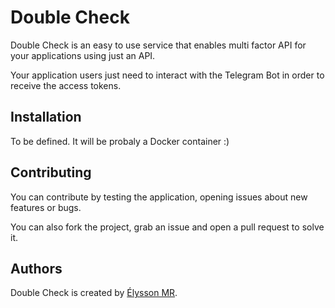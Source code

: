 # Double Check

Double Check is an easy to use service that enables multi factor API for your applications using just an API.

Your application users just need to interact with the Telegram Bot in order to receive the access tokens.

## Installation

To be defined. It will be probaly a Docker container :)

## Contributing

You can contribute by testing the application, opening issues about new features or bugs.

You can also fork the project, grab an issue and open a pull request to solve it.

## Authors

Double Check is created by [Élysson MR](http://elyssonmr.com/).
